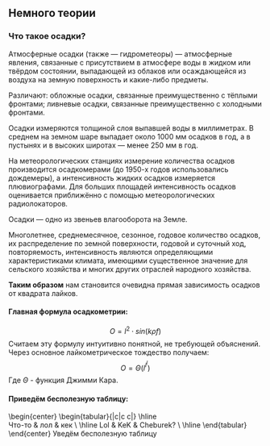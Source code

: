 ## Немного теории

### Что такое осадки?
Атмосферные осадки (также — гидрометеоры) — атмосферные явления, связанные с присутствием в атмосфере воды в жидком или твёрдом состоянии, выпадающей из облаков или осаждающейся из воздуха на земную поверхность и какие-либо предметы.

Различают: обложные осадки, связанные преимущественно с тёплыми фронтами; ливневые осадки, связанные преимущественно с холодными фронтами.

Осадки измеряются толщиной слоя выпавшей воды в миллиметрах. В среднем на земном шаре выпадает около 1000 мм осадков в год, а в пустынях и в высоких широтах — менее 250 мм в год.

На метеорологических станциях измерение количества осадков производится осадкомерами (до 1950-х годов использовались дождемеры), а интенсивность жидких осадков измеряется плювиографами. Для больших площадей интенсивность осадков оценивается приближённо с помощью метеорологических радиолокаторов.

Осадки — одно из звеньев влагооборота на Земле.

Многолетнее, среднемесячное, сезонное, годовое количество осадков, их распределение по земной поверхности, годовой и суточный ход, повторяемость, интенсивность являются определяющими характеристиками климата, имеющими существенное значение для сельского хозяйства и многих других отраслей народного хозяйства.

**Таким образом** нам становится очевидна прямая зависимость осадков от квадрата лайков.

#### Главная формула осадкометрии:
$$ O = l^2 \cdot sin(k \rho f) $$
Считаем эту формулу интуитивно понятной, не требующей объяснений.
Через основное лайкометрическое тождество получаем:
$$ O = \Theta(l^{l^l}) $$
Где $\Theta$ - функция Джимми Кара.

#### Приведём бесполезную таблицу:
\begin{center}
    \begin{tabular}{|c|c c|}
        \hline         
         Что-то & лол & кек \\
         \hline
         Lol & KeK & Cheburek? \\
         \hline
    \end{tabular}
\end{center}
Уведём бесполезную таблицу

